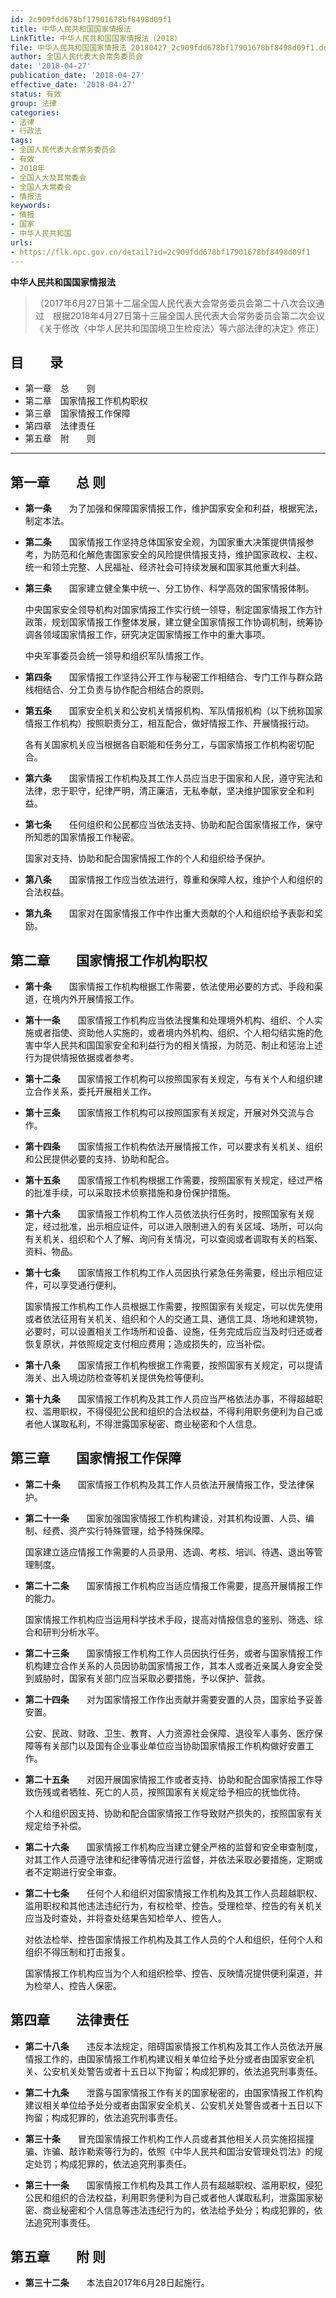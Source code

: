 ```yaml
---
id: 2c909fdd678bf17901678bf8498d09f1
title: 中华人民共和国国家情报法
LinkTitle: 中华人民共和国国家情报法（2018）
file: 中华人民共和国国家情报法_20180427_2c909fdd678bf17901678bf8498d09f1.docx
author: 全国人民代表大会常务委员会
date: '2018-04-27'
publication_date: '2018-04-27'
effective_date: '2018-04-27'
status: 有效
group: 法律
categories:
- 法律
- 行政法
tags:
- 全国人民代表大会常务委员会
- 有效
- 2018年
- 全国人大及其常委会
- 全国人大常委会
- 情报法
keywords:
- 情报
- 国家
- 中华人民共和国
urls:
- https://flk.npc.gov.cn/detail?id=2c909fdd678bf17901678bf8498d09f1
---
```


**中华人民共和国国家情报法**

> （2017年6月27日第十二届全国人民代表大会常务委员会第二十八次会议通过　根据2018年4月27日第十三届全国人民代表大会常务委员会第二次会议《关于修改〈中华人民共和国国境卫生检疫法〉等六部法律的决定》修正）

## 目　　录

- 第一章　总　　则
- 第二章　国家情报工作机构职权
- 第三章　国家情报工作保障
- 第四章　法律责任
- 第五章　附　　则

---

## 第一章　　总  则

- **第一条**　　为了加强和保障国家情报工作，维护国家安全和利益，根据宪法，制定本法。

- **第二条**　　国家情报工作坚持总体国家安全观，为国家重大决策提供情报参考，为防范和化解危害国家安全的风险提供情报支持，维护国家政权、主权、统一和领土完整、人民福祉、经济社会可持续发展和国家其他重大利益。

- **第三条**　　国家建立健全集中统一、分工协作、科学高效的国家情报体制。

  中央国家安全领导机构对国家情报工作实行统一领导，制定国家情报工作方针政策，规划国家情报工作整体发展，建立健全国家情报工作协调机制，统筹协调各领域国家情报工作，研究决定国家情报工作中的重大事项。

  中央军事委员会统一领导和组织军队情报工作。

- **第四条**　　国家情报工作坚持公开工作与秘密工作相结合、专门工作与群众路线相结合、分工负责与协作配合相结合的原则。

- **第五条**　　国家安全机关和公安机关情报机构、军队情报机构（以下统称国家情报工作机构）按照职责分工，相互配合，做好情报工作、开展情报行动。

  各有关国家机关应当根据各自职能和任务分工，与国家情报工作机构密切配合。

- **第六条**　　国家情报工作机构及其工作人员应当忠于国家和人民，遵守宪法和法律，忠于职守，纪律严明，清正廉洁，无私奉献，坚决维护国家安全和利益。

- **第七条**　　任何组织和公民都应当依法支持、协助和配合国家情报工作，保守所知悉的国家情报工作秘密。

  国家对支持、协助和配合国家情报工作的个人和组织给予保护。

- **第八条**　　国家情报工作应当依法进行，尊重和保障人权，维护个人和组织的合法权益。

- **第九条**　　国家对在国家情报工作中作出重大贡献的个人和组织给予表彰和奖励。

## 第二章　　国家情报工作机构职权

- **第十条**　　国家情报工作机构根据工作需要，依法使用必要的方式、手段和渠道，在境内外开展情报工作。

- **第十一条**　　国家情报工作机构应当依法搜集和处理境外机构、组织、个人实施或者指使、资助他人实施的，或者境内外机构、组织、个人相勾结实施的危害中华人民共和国国家安全和利益行为的相关情报，为防范、制止和惩治上述行为提供情报依据或者参考。

- **第十二条**　　国家情报工作机构可以按照国家有关规定，与有关个人和组织建立合作关系，委托开展相关工作。

- **第十三条**　　国家情报工作机构可以按照国家有关规定，开展对外交流与合作。

- **第十四条**　　国家情报工作机构依法开展情报工作，可以要求有关机关、组织和公民提供必要的支持、协助和配合。

- **第十五条**　　国家情报工作机构根据工作需要，按照国家有关规定，经过严格的批准手续，可以采取技术侦察措施和身份保护措施。

- **第十六条**　　国家情报工作机构工作人员依法执行任务时，按照国家有关规定，经过批准，出示相应证件，可以进入限制进入的有关区域、场所，可以向有关机关、组织和个人了解、询问有关情况，可以查阅或者调取有关的档案、资料、物品。

- **第十七条**　　国家情报工作机构工作人员因执行紧急任务需要，经出示相应证件，可以享受通行便利。

  国家情报工作机构工作人员根据工作需要，按照国家有关规定，可以优先使用或者依法征用有关机关、组织和个人的交通工具、通信工具、场地和建筑物，必要时，可以设置相关工作场所和设备、设施，任务完成后应当及时归还或者恢复原状，并依照规定支付相应费用；造成损失的，应当补偿。

- **第十八条**　　国家情报工作机构根据工作需要，按照国家有关规定，可以提请海关、出入境边防检查等机关提供免检等便利。

- **第十九条**　　国家情报工作机构及其工作人员应当严格依法办事，不得超越职权、滥用职权，不得侵犯公民和组织的合法权益，不得利用职务便利为自己或者他人谋取私利，不得泄露国家秘密、商业秘密和个人信息。

## 第三章　　国家情报工作保障

- **第二十条**　　国家情报工作机构及其工作人员依法开展情报工作，受法律保护。

- **第二十一条**　　国家加强国家情报工作机构建设，对其机构设置、人员、编制、经费、资产实行特殊管理，给予特殊保障。

  国家建立适应情报工作需要的人员录用、选调、考核、培训、待遇、退出等管理制度。

- **第二十二条**　　国家情报工作机构应当适应情报工作需要，提高开展情报工作的能力。

  国家情报工作机构应当运用科学技术手段，提高对情报信息的鉴别、筛选、综合和研判分析水平。

- **第二十三条**　　国家情报工作机构工作人员因执行任务，或者与国家情报工作机构建立合作关系的人员因协助国家情报工作，其本人或者近亲属人身安全受到威胁时，国家有关部门应当采取必要措施，予以保护、营救。

- **第二十四条**　　对为国家情报工作作出贡献并需要安置的人员，国家给予妥善安置。

  公安、民政、财政、卫生、教育、人力资源社会保障、退役军人事务、医疗保障等有关部门以及国有企业事业单位应当协助国家情报工作机构做好安置工作。

- **第二十五条**　　对因开展国家情报工作或者支持、协助和配合国家情报工作导致伤残或者牺牲、死亡的人员，按照国家有关规定给予相应的抚恤优待。

  个人和组织因支持、协助和配合国家情报工作导致财产损失的，按照国家有关规定给予补偿。

- **第二十六条**　　国家情报工作机构应当建立健全严格的监督和安全审查制度，对其工作人员遵守法律和纪律等情况进行监督，并依法采取必要措施，定期或者不定期进行安全审查。

- **第二十七条**　　任何个人和组织对国家情报工作机构及其工作人员超越职权、滥用职权和其他违法违纪行为，有权检举、控告。受理检举、控告的有关机关应当及时查处，并将查处结果告知检举人、控告人。

  对依法检举、控告国家情报工作机构及其工作人员的个人和组织，任何个人和组织不得压制和打击报复。

  国家情报工作机构应当为个人和组织检举、控告、反映情况提供便利渠道，并为检举人、控告人保密。

## 第四章　　法律责任

- **第二十八条**　　违反本法规定，阻碍国家情报工作机构及其工作人员依法开展情报工作的，由国家情报工作机构建议相关单位给予处分或者由国家安全机关、公安机关处警告或者十五日以下拘留；构成犯罪的，依法追究刑事责任。

- **第二十九条**　　泄露与国家情报工作有关的国家秘密的，由国家情报工作机构建议相关单位给予处分或者由国家安全机关、公安机关处警告或者十五日以下拘留；构成犯罪的，依法追究刑事责任。

- **第三十条**　　冒充国家情报工作机构工作人员或者其他相关人员实施招摇撞骗、诈骗、敲诈勒索等行为的，依照《中华人民共和国治安管理处罚法》的规定处罚；构成犯罪的，依法追究刑事责任。

- **第三十一条**　　国家情报工作机构及其工作人员有超越职权、滥用职权，侵犯公民和组织的合法权益，利用职务便利为自己或者他人谋取私利，泄露国家秘密、商业秘密和个人信息等违法违纪行为的，依法给予处分；构成犯罪的，依法追究刑事责任。

## 第五章　　附  则

- **第三十二条**　　本法自2017年6月28日起施行。
